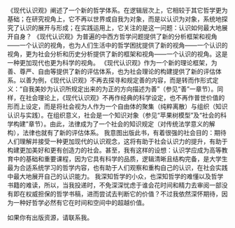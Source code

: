 《现代认识观》阐述了一个新的哲学体系。在逻辑层次上，它相较于其它哲学更为基础；在研究视角上，它不再以世界或自我为对象，而是以认识为对象，系统地探究了认识的展开与形成；在实践运用上，它关注的是这一问题：认识如何最大地展开自身？ 
《现代认识观》为普遍的中西方哲学问题提供了新的分析框架和视角——一个认识的视角，也为人们生活中的哲学困扰提供了新的视角——一个认识的视角，更为社会分析和历史分析提供了新的框架和视角——一个认识的视角。这是一种更加现代也更为科学的视角。
《现代认识观》作为一个新的理论框架，为善、尊严、自由等提供了新的评估体系，也为社会理论的构建提供了新的评估体系。以善为例，《现代认识观》不再去探寻和规定善的内容，而是转而作形式定义：“自我美妙为认识所规定出来的为正的方向描述为善”（参见“善”一章节）。同样，在社会理论上，《现代认识观》不再作经典的科学设定，也不再作普世价值的形而上设定，而是将社会视为人作为一个自由体的聚集（纯粹离散）与组织（知识认识与实践）。在组织意义，社会是一个知识对象（参见“苹果树模型”及“社会的科学构建”章节）。由此，法律成为了一个社会的知识规定（对传统法学意义的解构），法律也就有了新的评估体系。
我意图出版此书，有着很强的社会目的：期待人们理解并接受一种更加现代的认识观念，这将有助于社会认识力的提升，有助于构建更加美好和更有创造力的社会。甚至，我有这样的设想：认识学应成为高等教育中的基础和重要课程，因为它具有科学的品质，逻辑清晰且结构完备，是大学生最为合适系统学习的哲学内容，也有助于人们观察和重构自己的认识，在社会实践中最大地展开自己的认识能力。
我深知哲学的小众，也深知哲学的难懂以及哲学书籍的难读，所以，当我投递时，不免深深忧虑于谁会花时间和精力去审阅一部没有即在权威担保的哲学书稿，进而尝试去判断它的价值？不过我依然深怀期待，因为一种好哲学必然有它在时间和空间中的超越价值。

如果你有出版资源，请联系我。
